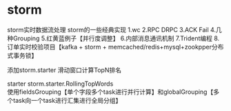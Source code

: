 # storm
storm实时数据流处理
storm的一些经典实现
1.wc
2.RPC DRPC
3.ACK Fail
4.几种Grouping
5.红黄蓝例子【并行度调整】
6.内部消息通讯机制
7.Trident编程
8.订单实时校验项目【kafka + storm + memcached/redis+mysql+zookpper分布式事务锁】

添加storm.starter  滑动窗口计算TopN排名

starter storm.starter.RollingTopWords  
使用fieldsGrouping【单个字段多个task进行并行计算】和globalGrouping【多个task向一个task进行汇集进行全局分组】
